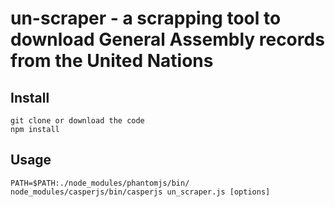 # un-scraper - a scrapping tool to download General Assembly records from the United Nations

## Install

```
git clone or download the code
npm install
```

## Usage

```
PATH=$PATH:./node_modules/phantomjs/bin/ node_modules/casperjs/bin/casperjs un_scraper.js [options]
```
